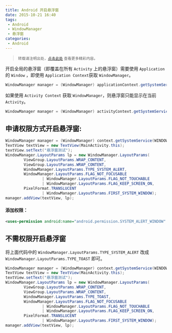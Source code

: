 ```yaml
---
title: Android 开启悬浮窗
date: 2015-10-21 16:40
tags:
 - Android
 - WindowManager
 - 悬浮窗
categories:
 - Android
---
```


> <small>转载请注明出处，[点击此处](https://shichaohui.github.io/) 查看更多精彩内容。</small>

开启全局的悬浮窗（即覆盖在所有 `Activity` 上的悬浮窗）需要使用 `Application` 的 `Window` ，即使用 `Application Context`获取 `WindowManager`。

```java
WindowManager manager = (WindowManager) applicationContext.getSystemService(WINDOW_SERVICE);
``` 

如果使用 `Activity Context` 获取 `WindowManager`，则悬浮窗只能显示在当前 `Activity`。

```java
WindowManager manager = (WindowManager) activityContext.getSystemService(WINDOW_SERVICE);
```

## 申请权限方式开启悬浮窗:

```java
WindowManager manager = (WindowManager) context.getSystemService(WINDOW_SERVICE);
TextView textView = new TextView(MainActivity.this);
textView.setText("悬浮窗测试");
WindowManager.LayoutParams lp = new WindowManager.LayoutParams(
        ViewGroup.LayoutParams.WRAP_CONTENT,
        ViewGroup.LayoutParams.WRAP_CONTENT,
        WindowManager.LayoutParams.TYPE_SYSTEM_ALERT,
        WindowManager.LayoutParams.FLAG_NOT_FOCUSABLE
                | WindowManager.LayoutParams.FLAG_NOT_TOUCHABLE
                | WindowManager.LayoutParams.FLAG_KEEP_SCREEN_ON,
        PixelFormat.TRANSLUCENT
                | WindowManager.LayoutParams.FIRST_SYSTEM_WINDOW);
manager.addView(textView, lp);
```

#### 添加权限：

```xml
<uses-permission android:name="android.permission.SYSTEM_ALERT_WINDOW" />
```

## 不需权限开启悬浮窗

将上面代码中的 `WindowManager.LayoutParams.TYPE_SYSTEM_ALERT` 改成 `WindowManager.LayoutParams.TYPE_TOAST` 即可。

```java
WindowManager manager = (WindowManager) context.getSystemService(WINDOW_SERVICE);
TextView textView = new TextView(MainActivity.this);
textView.setText("悬浮窗测试");
WindowManager.LayoutParams lp = new WindowManager.LayoutParams(
        ViewGroup.LayoutParams.WRAP_CONTENT,
        ViewGroup.LayoutParams.WRAP_CONTENT,
        WindowManager.LayoutParams.TYPE_TOAST,
        WindowManager.LayoutParams.FLAG_NOT_FOCUSABLE
                | WindowManager.LayoutParams.FLAG_NOT_TOUCHABLE
                | WindowManager.LayoutParams.FLAG_KEEP_SCREEN_ON,
        PixelFormat.TRANSLUCENT
                | WindowManager.LayoutParams.FIRST_SYSTEM_WINDOW);
manager.addView(textView, lp);
```
